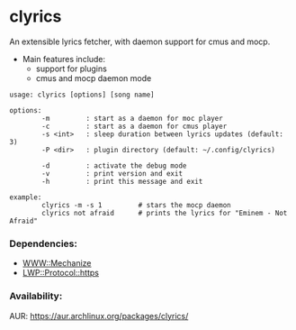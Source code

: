 clyrics
=======

An extensible lyrics fetcher, with daemon support for cmus and mocp.

* Main features include:
  - support for plugins
  - cmus and mocp daemon mode

```
usage: clyrics [options] [song name]

options:
        -m         : start as a daemon for moc player
        -c         : start as a daemon for cmus player
        -s <int>   : sleep duration between lyrics updates (default: 3)
        -P <dir>   : plugin directory (default: ~/.config/clyrics)

        -d         : activate the debug mode
        -v         : print version and exit
        -h         : print this message and exit

example:
        clyrics -m -s 1         # stars the mocp daemon
        clyrics not afraid      # prints the lyrics for "Eminem - Not Afraid"
```

### Dependencies:

* [WWW::Mechanize](https://metacpan.org/release/WWW-Mechanize)
* [LWP::Protocol::https](https://metacpan.org/release/LWP-Protocol-https)

### Availability:

AUR: https://aur.archlinux.org/packages/clyrics/
